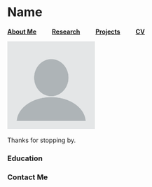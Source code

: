 # Name

[__About Me__](index.md) &nbsp; &nbsp; &nbsp; &nbsp;  [__Research__](Research.md) &nbsp; &nbsp; &nbsp; &nbsp;    [__Projects__](Projects.md) &nbsp; &nbsp; &nbsp; &nbsp;   [__CV__](CV.md)   

<img src="/assets/images/test.png" width="200" /> 

Thanks for stopping by. 

### Education


### Contact Me








